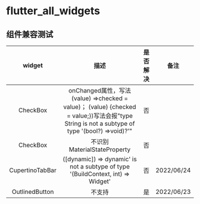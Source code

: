 # flutter_all_widgets

## 组件兼容测试
**widget** | **描述** | **是否解决** | **备注**
:-:|:-:|:-:|:-:
CheckBox |onChanged属性，写法 (value) =>checked = value)； (value) {checked = value;})写法会报"type String is not a subtype of type '(bool?) =>void)?'"| 否||
CheckBox | 不识别 MaterialStateProperty | 否 |
CupertinoTabBar| ([dynamic]) => dynamic' is not a subtype of type '(BuildContext, int) => Widget'| 否| 2022/06/24
OutlinedButton | 不支持 | 是 | 2022/06/23

